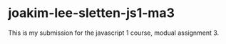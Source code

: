 # joakim-lee-sletten-js1-ma3
This is my submission for the javascript 1 course, modual assignment 3.

